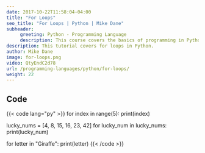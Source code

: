 ```yaml
---
date: 2017-10-22T11:58:04-04:00
title: "For Loops"
seo_title: "For Loops | Python | Mike Dane"
subheader:
     greeting: Python - Programming Language
     description: This course covers the basics of programming in Python. Work your way through the videos and we'll teach you everything you need to know to start your programming journey!
description: This tutorial covers for loops in Python.
author: Mike Dane
image: for-loops.png
video: QtyEndC2d78
url: /programming-languages/python/for-loops/
weight: 22
---
```


## Code

{{< code lang="py" >}}
for index in range(5):
    print(index)

lucky_nums = [4, 8, 15, 16, 23, 42]
for lucky_num in lucky_nums:
    print(lucky_num)

for letter in "Giraffe":
    print(letter)
{{< /code >}}